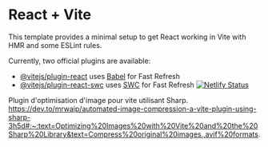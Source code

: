 # React + Vite

This template provides a minimal setup to get React working in Vite with HMR and some ESLint rules.

Currently, two official plugins are available:

- [@vitejs/plugin-react](https://github.com/vitejs/vite-plugin-react/blob/main/packages/plugin-react/README.md) uses [Babel](https://babeljs.io/) for Fast Refresh
- [@vitejs/plugin-react-swc](https://github.com/vitejs/vite-plugin-react-swc) uses [SWC](https://swc.rs/) for Fast Refresh
[![Netlify Status](https://api.netlify.com/api/v1/badges/2379aff5-9d0a-4c36-a969-e6aed1b11c84/deploy-status)](https://app.netlify.com/sites/tonyportoflio/deploys)


Plugin d'optimisation d'image pour vite utilisant Sharp. https://dev.to/mrwaip/automated-image-compression-a-vite-plugin-using-sharp-3h5d#:~:text=Optimizing%20Images%20with%20Vite%20and%20the%20Sharp%20Library&text=Compress%20original%20images.,avif%20formats.
